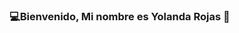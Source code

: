 ### 💻Bienvenido, Mi nombre es Yolanda Rojas 👋
<!--
![](https://github.com/Yolanda-R/Yolanda-R/blob/main/software-testing-logo.png)

**Yolanda-R/Yolanda-R** is a ✨ _special_ ✨ repository because its `README.md` (this file) appears on your GitHub profile.

Here are some ideas to get you started:

- 🔭 I’m currently working on ...
- 🌱 I’m currently learning ...
- 👯 I’m looking to collaborate on ...
- 🤔 I’m looking for help with ...
- 💬 Ask me about ...
- 📫 How to reach me: ...
- 😄 Pronouns: ...
- ⚡ Fun fact: ...
-->
